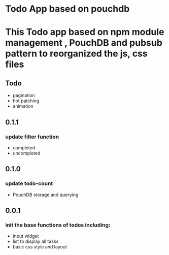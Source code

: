 Todo App based on pouchdb
============================

# This Todo app based on npm module management , PouchDB and pubsub pattern to reorganized the js, css files

## Todo
- pagination
- hot patching
- animation

## 0.1.1
### update filter function
- completed
- uncompleted

## 0.1.0
### update todo-count
- PouchDB storage and querying

## 0.0.1
### init the base functions of todos including:
- input widget
- list to display all tasks
- basic css style and layout
